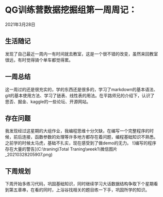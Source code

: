 # QG训练营数据挖掘组第一周周记：
2021年3月28日

## 生活随记
发现了自己最近一周内一有时间就去教室，这是一个很不错的改变，虽然来回教室很远，有时觉得骑个单车都觉得累。


## 一周总结
这一周过的还是很充实的，学的东西还是很多的，学习了markdown的基本语法、git的基本使用方法、学习了链表、线性表的用法。在平路师兄的介绍下，认识了思否、掘金、kaggle的一些论坛、开源网站。


## 存在问题
我发现经过这星期的大组作业，我编程思维十分欠缺，在编写一个完整程序的时候，前后连接，函数参数的处理等许多地方都存在着问题，编程基础知识不熟悉。之前学的时候太马虎，基础不扎实，现在感受到了做demo的无力。
![编写的程序存在大量的警告](C:\traning\Total Traning\week1\微信图片_20210328205907.png)


## 下周规划
下周开始多练习代码，巩固基础知识，同时继续学习大话数据结构争取下个星期看到第五章串，在看的同时，上浴谷找相关的题目练一下手，巩固所学的知识。

